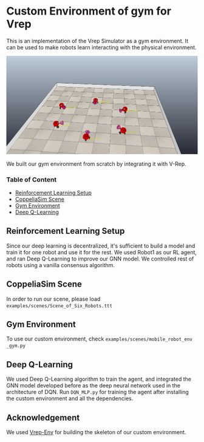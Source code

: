 # Custom Environment of gym for Vrep
This is an implementation of the Vrep Simulator as a gym environment. It can be used to make robots learn interacting with the physical environment.

<p>
<img src="consensus_graph1.PNG" width="1000" >
</p>

We built our gym environment from scratch by integrating it with V-Rep.

### Table of Content

- [Reinforcement Learning Setup](#Reinforcement%20Learning%20Setup)
- [CoppeliaSim Scene](#CoppeliaSim%20Scene)
- [Gym Environment](#Gym%20Environment)
- [Deep Q-Learning](#Deep%20Q-Learning)

## Reinforcement Learning Setup
Since our deep learning is decentralized, it's sufficient to build a model and train it for one robot and use it for the rest. We used Robot1 as our RL agent,
and ran Deep Q-Learning to improve our GNN model. We controlled rest of robots using a vanilla consensus algorithm.

## CoppeliaSim Scene
In order to run our scene, please load `examples/scenes/Scene_of_Six_Robots.ttt`

## Gym Environment
To use our custom environment, check `examples/scenes/mobile_robot_env _gym.py`

## Deep Q-Learning
We used Deep Q-Learning algorithm to train the agent, and integrated the GNN model developed before as the deep neural network used in the architecture of  DQN. 
Run `DQN_MLP.py` for training the agent after installing the custom environment and all the dependencies.

## Acknowledgement

We used [Vrep-Env](https://github.com/ycps/vrep-env#vrepcartpole-v0) for building the skeleton of our custom environment.
